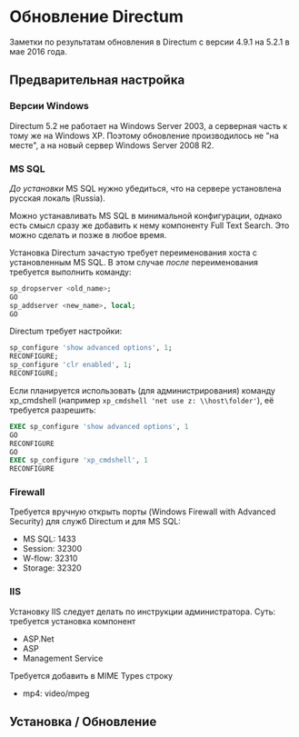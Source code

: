 # Обновление Directum

Заметки по результатам обновления в Directum с версии 4.9.1 на 5.2.1
в мае 2016 года.

## Предварительная настройка

### Версии Windows

Directum 5.2 не работает на Windows Server 2003,
а серверная часть к тому же на Windows XP.
Поэтому обновление производилось не "на месте", а на новый сервер
Windows Server 2008 R2.

### MS SQL

*До установки* MS SQL нужно убедиться, что на сервере установлена русская локаль
(Russia).

Можно устанавливать MS SQL в минимальной конфигурации,
однако есть смысл сразу же добавить к нему компоненту Full Text Search.
Это можно сделать и позже в любое время.

Установка Directum зачастую требует переименования хоста с установленным MS SQL.
В этом случае *после* переименования требуется выполнить команду:

```sql
sp_dropserver <old_name>;
GO
sp_addserver <new_name>, local;
GO
```

Directum требует настройки:

```sql
sp_configure 'show advanced options', 1;
RECONFIGURE;
sp_configure 'clr enabled', 1;
RECONFIGURE;
```

Если планируется использовать (для администрирования) команду xp_cmdshell
(например `xp_cmdshell 'net use z: \\host\folder'`), её требуется разрешить:

```sql
EXEC sp_configure 'show advanced options', 1
GO
RECONFIGURE
GO
EXEC sp_configure 'xp_cmdshell', 1
RECONFIGURE
```

### Firewall

Требуется вручную открыть порты (Windows Firewall with Advanced Security)
для служб Directum и для MS SQL:

  * MS SQL:  1433
  * Session: 32300
  * W-flow:  32310
  * Storage: 32320

### IIS

Установку IIS следует делать по инструкции администратора.
Суть: требуется установка компонент

  * ASP.Net
  * ASP
  * Management Service

Требуется добавить в MIME Types строку

  * mp4: video/mpeg

## Установка / Обновление  
